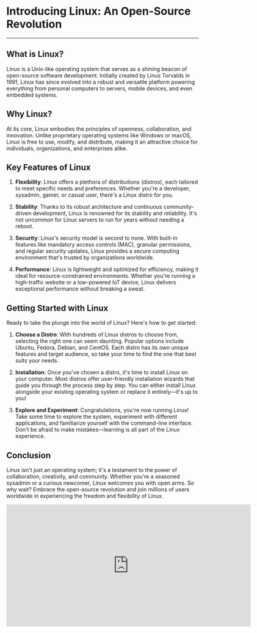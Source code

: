# Introducing Linux: An Open-Source Revolution

---

## What is Linux?
<p className="mb-4">
    Linux is a Unix-like operating system that serves as a shining beacon of open-source software development. Initially created by Linus Torvalds in 1991, Linux has since evolved into a robust and versatile platform powering everything from personal computers to servers, mobile devices, and even embedded systems.
</p>

## Why Linux?

At its core, Linux embodies the principles of openness, collaboration, and innovation. Unlike proprietary operating systems like Windows or macOS, Linux is free to use, modify, and distribute, making it an attractive choice for individuals, organizations, and enterprises alike.

## Key Features of Linux

1. **Flexibility**: Linux offers a plethora of distributions (distros), each tailored to meet specific needs and preferences. Whether you're a developer, sysadmin, gamer, or casual user, there's a Linux distro for you.

2. **Stability**: Thanks to its robust architecture and continuous community-driven development, Linux is renowned for its stability and reliability. It's not uncommon for Linux servers to run for years without needing a reboot.

3. **Security**: Linux's security model is second to none. With built-in features like mandatory access controls (MAC), granular permissions, and regular security updates, Linux provides a secure computing environment that's trusted by organizations worldwide.

4. **Performance**: Linux is lightweight and optimized for efficiency, making it ideal for resource-constrained environments. Whether you're running a high-traffic website or a low-powered IoT device, Linux delivers exceptional performance without breaking a sweat.

## Getting Started with Linux

Ready to take the plunge into the world of Linux? Here's how to get started:

1. **Choose a Distro**: With hundreds of Linux distros to choose from, selecting the right one can seem daunting. Popular options include Ubuntu, Fedora, Debian, and CentOS. Each distro has its own unique features and target audience, so take your time to find the one that best suits your needs.

2. **Installation**: Once you've chosen a distro, it's time to install Linux on your computer. Most distros offer user-friendly installation wizards that guide you through the process step by step. You can either install Linux alongside your existing operating system or replace it entirely—it's up to you!

3. **Explore and Experiment**: Congratulations, you're now running Linux! Take some time to explore the system, experiment with different applications, and familiarize yourself with the command-line interface. Don't be afraid to make mistakes—learning is all part of the Linux experience.

## Conclusion

Linux isn't just an operating system; it's a testament to the power of collaboration, creativity, and community. Whether you're a seasoned sysadmin or a curious newcomer, Linux welcomes you with open arms. So why wait? Embrace the open-source revolution and join millions of users worldwide in experiencing the freedom and flexibility of Linux.

<iframe width="640" height="320" src="https://www.youtube.com/embed/7XqTuS3nMs8" title="Jiu Jitsu Secrets: Jozef Chen and his coach Reveal ADCC Trial Prep - Full Conversation" frameborder="0" allow="accelerometer; autoplay; clipboard-write; encrypted-media; gyroscope; picture-in-picture; web-share" referrerpolicy="strict-origin-when-cross-origin" allowfullscreen></iframe>
